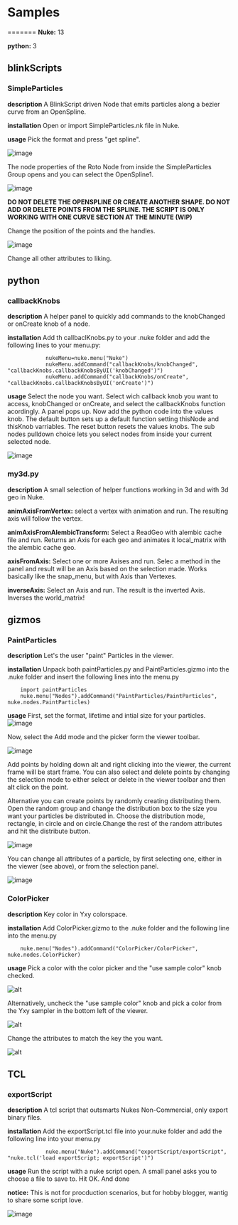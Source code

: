 # Samples

=======
**Nuke:** 13

**python:** 3 


## blinkScripts

### SimpleParticles

**description**
A BlinkScript driven Node that emits particles along a bezier curve from an OpenSpline.

**installation**
Open or import SimpleParticles.nk file in Nuke.

**usage**
Pick the format and press "get spline".

![image](src/img/sp01.PNG)

The node properties of the Roto Node from inside the SimpleParticles Group opens and you can select the OpenSpline1.

![image](src/img/sp02.PNG)

**DO NOT DELETE THE OPENSPLINE OR CREATE ANOTHER SHAPE. DO NOT ADD OR DELETE POINTS FROM THE SPLINE. THE SCRIPT IS ONLY WORKING WITH ONE CURVE SECTION AT THE MINUTE (WIP)**

Change the position of the points and the handles.

![image](src/img/sp03.PNG)

Change all other attributes to liking.


## python

### callbackKnobs

**description**
A helper panel to quickly add commands to the knobChanged or onCreate knob of a node.

**installation**
Add th callbaclKnobs.py to your .nuke folder and add the following lines to your menu.py:

                nukeMenu=nuke.menu("Nuke")
                nukeMenu.addCommand("callbackKnobs/knobChanged", "callbackKnobs.callbackKnobsByUI('knobChanged')")
                nukeMenu.addCommand("callbackKnobs/onCreate", "callbackKnobs.callbackKnobsByUI('onCreate')")

**usage**
Select the node you want. Select wich callback knob you want to access, knobChanged or onCreate, and select the callbackKnobs function acordingly.
A panel pops up. Now add the python code into the values knob. The default button sets up a default function setting thisNode and thisKnob varriables. The reset button resets the values knobs. The sub nodes pulldown choice lets you select nodes from inside your current selected node.

![image](src/img/ck01.PNG)


### my3d.py

**description**
A small selection of helper functions working in 3d and with 3d geo in Nuke.

**animAxisFromVertex:**
select a vertex with animation and run. The resulting axis will follow the vertex.


**animAxisFromAlembicTransform:**
Select a ReadGeo with alembic cache file and run. Returns an Axis for each geo and animates it local_matrix with the alembic cache geo.


**axisFromAxis:**
Select one or more Axises and run. Selec a method in the panel and result will be an Axis based on the selection made. Works basically like the snap_menu, but with Axis than Vertexes.


**inverseAxis:**
Select an Axis and run. The result is the inverted Axis. Inverses the world_matrix!

## gizmos

### PaintParticles

**description**
Let's the user "paint" Particles in the viewer.

**installation**
Unpack both paintParticles.py and PaintParticles.gizmo into the .nuke folder and insert the following lines into the menu.py
        
        import paintParticles
        nuke.menu("Nodes").addCommand("PaintParticles/PaintParticles", nuke.nodes.PaintParticles)

**usage**
First, set the format, lifetime and intial size for your particles.
![image](src/img/pp01.png)

Now, select the Add mode and the picker form the viewer toolbar.

![image](src/img/pp02.PNG)

Add points by holding down alt and right clicking into the viewer, the current frame will be start frame.
You can also select and delete points by changing the selection mode to either select or delete in the viewer toolbar and then alt click on the point. 

Alternative you can create points by randomly creating distributing them.
Open the random group and change the distribution box to the size you want your particles be distributed in. Choose the distribution mode, rectangle, in circle and on circle.Change the rest of the random attributes and hit the distribute button.

![image](src/img/pp04.PNG)

You can change all attributes of a particle, by first selecting one, either in the viewer (see above), or from the selection panel.

![image](src/img/pp03.PNG)


### ColorPicker

**description**
Key color in Yxy colorspace.

**installation**
Add ColorPicker.gizmo to the .nuke folder and the following line into the menu.py
        
        nuke.menu("Nodes").addCommand("ColorPicker/ColorPicker", nuke.nodes.ColorPicker)


**usage**
Pick a color with the color picker and the "use sample color" knob checked.

![alt](src/img/cp01.PNG)

Alternatively, uncheck the "use sample color" knob and pick a color from the Yxy sampler in the bottom left of the viewer.

![alt](src/img/cp02.PNG)

Change the attributes to match the key the you want.

![alt](src/img/cp03.PNG)

## TCL

### exportScript

**description**
A tcl script that outsmarts Nukes Non-Commercial, only export binary files.

**installation**
Add the exportScript.tcl file into your.nuke folder and add the following line into your menu.py

                nuke.menu("Nuke").addCommand("exportScript/exportScript", "nuke.tcl('load exportScript; exportScript')")

**usage**
Run the script with a nuke script open. A small panel asks you to choose a file to save to. Hit OK. And done

**notice:** This is not for procduction scenarios, but for hobby blogger, wantig to share some script love.

![image](src/img/e01.PNG)
